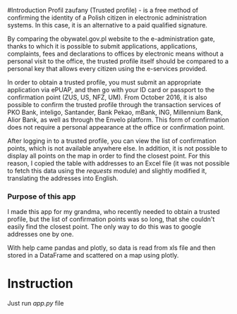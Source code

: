#Introduction
Profil zaufany (Trusted profile) - is a free method of confirming the identity of a Polish citizen in electronic administration systems. In this case, it is an alternative to a paid qualified signature.

By comparing the obywatel.gov.pl website to the e-administration gate, thanks to which it is possible to submit applications, applications, complaints, fees and declarations to offices by electronic means without a personal visit to the office, the trusted profile itself should be compared to a personal key that allows every citizen using the e-services provided.

In order to obtain a trusted profile, you must submit an appropriate application via ePUAP, and then go with your ID card or passport to the confirmation point (ZUS, US, NFZ, UM). From October 2016, it is also possible to confirm the trusted profile through the transaction services of PKO Bank, inteligo, Santander, Bank Pekao, mBank, ING, Millennium Bank, Alior Bank, as well as through the Envelo platform. This form of confirmation does not require a personal appearance at the office or confirmation point.

After logging in to a trusted profile, you can view the list of confirmation points, which is not available anywhere else. In addition, it is not possible to display all points on the map in order to find the closest point. For this reason, I copied the table with addresses to an Excel file (it was not possible to fetch this data using the *requests* module) and slightly modified it, translating the addresses into English.

### Purpose of this app
I made this app for my grandma, who recently needed to obtain a trusted profile, but the list of confirmation points was so long, that she couldn't easily find the closest point. The only way to do this was to google addresses one by one.

With help came pandas and plotly, so data is read from xls file and then stored in a DataFrame and scattered on a map using plotly.

# Instruction
Just run *app.py* file